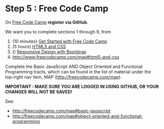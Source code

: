 # Step 5 : Free Code Camp

On [Free Code Camp](http://freecodecamp.com) **register via GitHub**.

We want you to complete sections 1 through 9, from 

1. (10 minutes) [Get Started with Free Code Camp](http://www.freecodecamp.com/map#get-started-with-free-code-camp)
2. (5 hours) [HTML5 and CSS](http://www.freecodecamp.com/map#html5-and-css)
3. () [Responsive Design with Bootstrap](http://www.freecodecamp.com/map#responsive-design-with-bootstrap)
2. http://www.freecodecamp.com/map#html5-and-css

Complete the Basic JavaScript AND Object Oriented and Functional Programming tracts, which can be found in the list of material under the top-right nav item, MAP (http://freecodecamp.com/map).  

**IMPORTANT : MAKE SURE YOU ARE LOGGED IN USING GITHUB, OR YOUR CHANGES WILL NOT BE SAVED!**

See:

* http://freecodecamp.com/map#basic-javascript
* http://freecodecamp.com/map#object-oriented-and-functional-programming